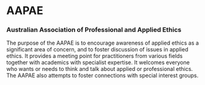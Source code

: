 # AAPAE


### Australian Association of Professional and Applied Ethics

The purpose of the AAPAE is to encourage awareness of applied ethics as a significant area of concern, and to foster discussion of issues in applied ethics. It provides a meeting point for practitioners from various fields together with academics with specialist expertise. It welcomes everyone who wants or needs to think and talk about applied or professional ethics. The AAPAE also attempts to foster connections with special interest groups.